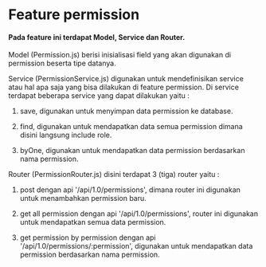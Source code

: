 # Feature permission

#### Pada feature ini terdapat Model, Service dan Router.

Model (Permission.js) berisi inisialisasi field yang akan digunakan di permission beserta tipe datanya.

Service (PermissionService.js) digunakan untuk mendefinisikan service atau hal apa saja yang bisa dilakukan di feature permission. 
Di service terdapat beberapa service yang dapat dilakukan yaitu :

  1. save, digunakan untuk menyimpan data permission ke database.
  
  2. find, digunakan untuk mendapatkan data semua permission dimana disini langsung include role.
  
  3. byOne, digunakan untuk mendapatkan data permission berdasarkan nama permission.

Router (PermissionRouter.js) disini terdapat 3 (tiga) router yaitu :

  1. post dengan api '/api/1.0/permissions', dimana router ini digunakan untuk menambahkan permission baru.
  
  2. get all permission dengan api '/api/1.0/permissions', router ini digunakan untuk mendapatkan semua data permission.
  
  3. get permission by permission dengan api '/api/1.0/permissions/:permission', digunakan untuk mendapatkan data permission berdasarkan nama permission.
